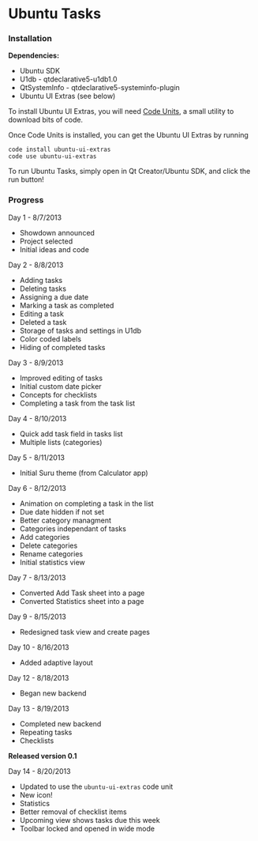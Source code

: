 Ubuntu Tasks
============

### Installation ###

**Dependencies:**

 * Ubuntu SDK
 * U1db - qtdeclarative5-u1db1.0
 * QtSystemInfo - qtdeclarative5-systeminfo-plugin
 * Ubuntu UI Extras (see below)

To install Ubuntu UI Extras, you will need [Code Units](https://github.com/iBeliever/code-units), a small utility to download bits of code.

Once Code Units is installed, you can get the Ubuntu UI Extras by running

    code install ubuntu-ui-extras
    code use ubuntu-ui-extras

To run Ubuntu Tasks, simply open in Qt Creator/Ubuntu SDK, and click the run button!

### Progress ###

Day 1 - 8/7/2013
 * Showdown announced
 * Project selected
 * Initial ideas and code

Day 2 - 8/8/2013
 * Adding tasks
 * Deleting tasks
 * Assigning a due date
 * Marking a task as completed
 * Editing a task
 * Deleted a task
 * Storage of tasks and settings in U1db
 * Color coded labels
 * Hiding of completed tasks

Day 3 - 8/9/2013
 * Improved editing of tasks
 * Initial custom date picker
 * Concepts for checklists
 * Completing a task from the task list

Day 4 - 8/10/2013
 * Quick add task field in tasks list
 * Multiple lists (categories)

Day 5 - 8/11/2013
 * Initial Suru theme (from Calculator app)

Day 6 - 8/12/2013
 * Animation on completing a task in the list
 * Due date hidden if not set
 * Better category managment
 * Categories independant of tasks
 * Add categories
 * Delete categories
 * Rename categories
 * Initial statistics view

Day 7 - 8/13/2013
 * Converted Add Task sheet into a page
 * Converted Statistics sheet into a page

Day 9 - 8/15/2013
 * Redesigned task view and create pages

Day 10 - 8/16/2013
 * Added adaptive layout

Day 12 - 8/18/2013
 * Began new backend

Day 13 - 8/19/2013
 * Completed new backend
 * Repeating tasks
 * Checklists

**Released version 0.1**

Day 14 - 8/20/2013
 * Updated to use the `ubuntu-ui-extras` code unit
 * New icon!
 * Statistics
 * Better removal of checklist items
 * Upcoming view shows tasks due this week
 * Toolbar locked and opened in wide mode
